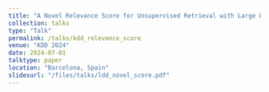 ```yaml
---
title: "A Novel Relevance Score for Unsupervised Retrieval with Large Language Models"
collection: talks
type: "Talk"
permalink: /talks/kdd_relevance_score
venue: "KDD 2024"
date: 2024-07-01
talktype: paper
location: "Barcelona, Spain"
slidesurl: "/files/talks/ldd_novel_score.pdf"
---
```

